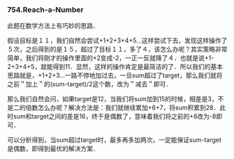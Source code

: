 ### 754.Reach-a-Number

此题在数学方法上有巧妙的思路．

假设目标是１１，我们自然会尝试+1+2+3+4+5...这样尝试下去，发现这样操作了５次，之后得到的是１５，超过了目标１１，多了４，该怎么办呢？其实策略非常简单，我们将刚才的操作里面的+2变成-2，一正一反就降了４．也就是说+1-2+3+4+5，就能得到11．显然，这样的操作肯定是最简洁的了．所以我们的基本思路就是，+1+2+3...一路不停地加过去，一旦sum超过了target，那么我们就将之前＂加上＂的(sum-target)/2这个数，改为＂减去＂即可．

那么我们自然会问，如果target是12，当我们将sum加到15的时候，相差是3，不是二的倍数怎么办呢？解决方法是：我们就继续累加+6+7，将sum积累到28．此时sum和target之间的差是16，终于是偶数了，意味着我们将之前的+8改为-8即可．

可以分析得到，当sum超过target时，最多再多加两次，一定能保证sum-target是偶数，即得到最优的解决方案．
